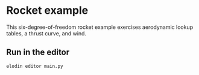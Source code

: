 # Rocket example

This six-degree-of-freedom rocket example exercises aerodynamic lookup tables, a thrust curve, and wind.

## Run in the editor

```
elodin editor main.py
```
